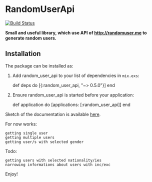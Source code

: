 # RandomUserApi
[![Build Status](https://travis-ci.org/PatNowak/random_user_api.svg?branch=master
"Build Status")](https://travis-ci.org/PatNowak/random_user_api)

**Small and useful library, which use API of http://randomuser.me to generate random users.**

## Installation

The package can be installed as:

  1. Add random_user_api to your list of dependencies in `mix.exs`:

        def deps do
          [{:random_user_api, "~> 0.5.0"}]
        end

  2. Ensure random_user_api is started before your application:

        def application do
          [applications: [:random_user_api]]
        end


Sketch of the documentation is available [here](https://hexdocs.pm/random_user_api/api-reference.html).

For now works:

    getting single user
    getting multiple users
    getting user/s with selected gender

Todo:
  
    getting users with selected nationality/ies
    narrowing informations about users with inc/exc
    

Enjoy!
